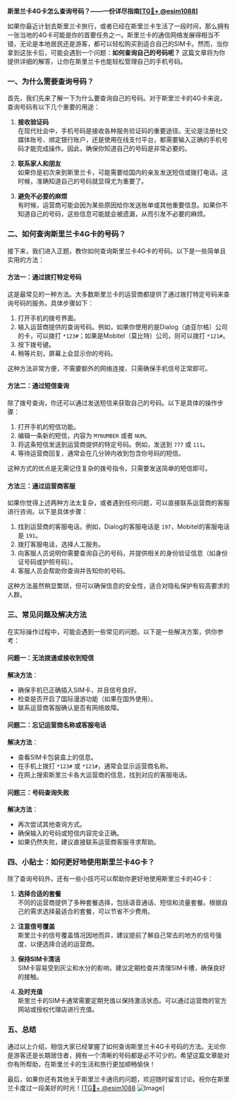 **斯里兰卡4G卡怎么查询号码？——一份详尽指南[[TG💪+ @esim1088](https://t.me/s/esim1088)]**

如果你最近计划去斯里兰卡旅行，或者已经在斯里兰卡生活了一段时间，那么拥有一张当地的4G卡可能是你的首要任务之一。斯里兰卡的通信网络发展得相当不错，无论是本地居民还是游客，都可以轻松购买到适合自己的SIM卡。然而，当你拿到这张卡后，可能会遇到一个问题：**如何查询自己的号码呢？** 这篇文章将为你提供详细的解答，让你在斯里兰卡也能轻松管理自己的手机号码。

### 一、为什么需要查询号码？

首先，我们先来了解一下为什么要查询自己的号码。对于斯里兰卡的4G卡来说，查询号码有以下几个重要的用途：

1. **接收验证码**  
   在现代社会中，手机号码是接收各种服务验证码的重要途径。无论是注册社交媒体账号、绑定银行账户，还是使用在线支付平台，都需要输入正确的手机号码才能完成操作。因此，确保你知道自己的号码是非常必要的。

2. **联系家人和朋友**  
   如果你是初次来到斯里兰卡，可能需要给国内的亲友发送短信或拨打电话。这时候，准确知道自己的号码就显得尤为重要了。

3. **避免不必要的麻烦**  
   有时候，运营商可能会因为某些原因给你发送账单或其他重要信息。如果你不知道自己的号码，这些信息可能就会被遗漏，从而引发不必要的麻烦。

### 二、如何查询斯里兰卡4G卡的号码？

接下来，我们进入正题，教你如何查询斯里兰卡4G卡的号码。以下是一些简单且实用的方法：

#### 方法一：通过拨打特定号码

这是最常见的一种方法。大多数斯里兰卡的运营商都提供了通过拨打特定号码来查询号码的服务。具体步骤如下：

1. 打开手机的拨号界面。
2. 输入运营商提供的查询号码。例如，如果你使用的是Dialog（迪亚尔格）公司的卡，可以拨打 `*123#`；如果是Mobitel（莫比特）公司，则可以拨打 `*121#`。
3. 按下拨号键。
4. 稍等片刻，屏幕上会显示你的号码。

这种方法非常方便，不需要额外的网络连接，只需确保手机信号正常即可。

#### 方法二：通过短信查询

除了拨号查询，你还可以通过发送短信来获取自己的号码。以下是具体的操作步骤：

1. 打开手机的短信功能。
2. 编辑一条新的短信，内容为 `MYNUMBER` 或者 `NUM`。
3. 将这条短信发送到运营商提供的特定号码。例如，发送到 `777` 或 `111`。
4. 等待运营商回复，通常会在几分钟内收到包含你号码的短信。

这种方式的优点是无需记住复杂的拨号指令，只需要发送简单的短信即可。

#### 方法三：通过运营商客服

如果你觉得上述两种方法太复杂，或者遇到任何问题，可以直接联系运营商的客服进行咨询。以下是具体步骤：

1. 找到运营商的客服电话。例如，Dialog的客服电话是 `197`，Mobitel的客服电话是 `191`。
2. 拨打客服电话，选择人工服务。
3. 向客服人员说明你需要查询自己的号码，并提供相关的身份验证信息（如身份证号码或护照号码）。
4. 客服人员会帮助你查询并告知你的号码。

这种方法虽然稍显繁琐，但可以确保信息的安全性，适合对隐私保护有较高要求的人群。

### 三、常见问题及解决方法

在实际操作过程中，可能会遇到一些常见的问题。以下是一些解决方案，供你参考：

#### 问题一：无法拨通或接收到短信

**解决方法**：
- 确保手机已正确插入SIM卡，并且信号良好。
- 检查是否开启了国际漫游功能（如果在国外使用）。
- 联系运营商客服确认是否有网络故障。

#### 问题二：忘记运营商名称或客服电话

**解决方法**：
- 查看SIM卡包装盒上的信息。
- 在手机上拨打 `*123#` 或 `*121#`，通常会显示运营商名称。
- 在网上搜索斯里兰卡各大运营商的信息，找到对应的客服电话。

#### 问题三：号码查询失败

**解决方法**：
- 再次尝试其他查询方式。
- 确保输入的号码或短信内容完全正确。
- 如果仍然失败，建议直接联系运营商客服寻求帮助。

### 四、小贴士：如何更好地使用斯里兰卡4G卡？

除了查询号码外，还有一些小技巧可以帮助你更好地使用斯里兰卡的4G卡：

1. **选择合适的套餐**  
   不同的运营商提供了多种套餐选择，包括语音通话、短信和流量套餐。根据自己的需求选择最适合的套餐，可以节省不少费用。

2. **注意信号覆盖**  
   斯里兰卡的信号覆盖情况因地而异，建议提前了解自己常去的地方的信号强度，以便选择合适的运营商。

3. **保持SIM卡清洁**  
   SIM卡容易受到灰尘和水分的影响，建议定期检查并清理SIM卡槽，确保良好的接触。

4. **及时充值**  
   斯里兰卡的SIM卡通常需要定期充值以保持激活状态。可以通过运营商的官方网站或授权代理店进行充值。

### 五、总结

通过以上介绍，相信大家已经掌握了如何查询斯里兰卡4G卡号码的方法。无论你是游客还是长期居住者，拥有一个清晰的号码都是必不可少的。希望这篇文章能对你有所帮助，在斯里兰卡的生活和旅行更加顺畅愉快！

最后，如果你还有其他关于斯里兰卡通讯的问题，欢迎随时留言讨论。祝你在斯里兰卡度过一段美好的时光！[[TG💪+ @esim1088](https://t.me/s/esim1088) ![Image](https://i.postimg.cc/4NQfJmqS/Snipaste-2025-05-13-00-14-12.png)]